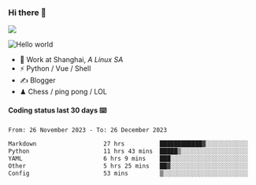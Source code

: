 ### Hi there 👋
![](https://komarev.com/ghpvc/?username=Xuhandsome)


<img src="https://github-readme-stats.vercel.app/api?username=XuHandsome&show_icons=true&theme=merko" alt="Hello world">

<br/>

- 🍻  Work at Shanghai, _A Linux SA_
- ⚡  Python / Vue / Shell
- ✍️  Blogger
- ♟  Chess / ping pong / LOL

#### Coding status last 30 days ⌨️

<!--START_SECTION:waka-->

```txt
From: 26 November 2023 - To: 26 December 2023

Markdown                   27 hrs          ████████████▓░░░░░░░░░░░░   50.05 %
Python                     11 hrs 43 mins  █████▒░░░░░░░░░░░░░░░░░░░   21.72 %
YAML                       6 hrs 9 mins    ███░░░░░░░░░░░░░░░░░░░░░░   11.41 %
Other                      5 hrs 25 mins   ██▓░░░░░░░░░░░░░░░░░░░░░░   10.07 %
Config                     53 mins         ▒░░░░░░░░░░░░░░░░░░░░░░░░   01.65 %
```

<!--END_SECTION:waka-->
